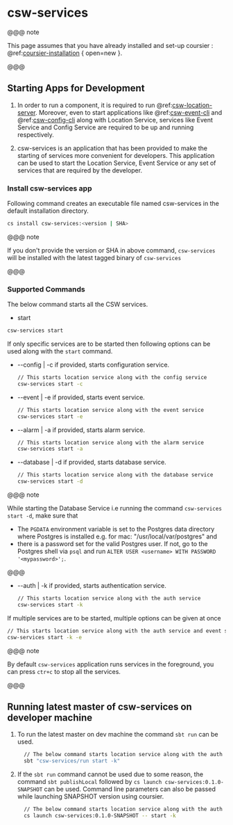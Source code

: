 # csw-services

@@@ note

This page assumes that you have already installed and set-up coursier : @ref:[coursier-installation](csinstallation.md) { open=new }.

@@@

## Starting Apps for Development

1.  In order to run a component, it is required to run @ref:[csw-location-server](cswlocationserver.md).
Moreover, even to start applications like @ref:[csw-event-cli](csweventcli.md) and @ref:[csw-config-cli](cswconfigcli.md)
along with Location Service, services like Event Service and Config Service are required to be up and running respectively.
 
2. csw-services is an application that has been provided to make the starting of services more convenient for developers.
   This application can be used to start the Location Service, Event Service or any set of services that are required by 
   the developer.
   
### Install csw-services app

Following command creates an executable file named csw-services in the default installation directory.

```bash
cs install csw-services:<version | SHA>
```

@@@ note

If you don't provide the version or SHA in above command, `csw-services` will be installed with the latest tagged binary of `csw-services`

@@@ 

### Supported Commands

The below command starts all the CSW services.

* start
```bash
csw-services start
```


If only  specific services are to be started then following options can be used along with the `start` command.

* --config | -c if provided, starts configuration service.
    ```bash
    // This starts location service along with the config service
    csw-services start -c
    ```
* --event | -e if provided, starts event service.
    ```bash
    // This starts location service along with the event service
    csw-services start -e
    ```
* --alarm | -a if provided, starts alarm service.
    ```bash
    // This starts location service along with the alarm service
    csw-services start -a
    ```
* --database | -d if provided, starts database service.
    ```bash
    // This starts location service along with the database service
    csw-services start -d
    ```

@@@ note

While starting the Database Service i.e running the command `csw-services start -d`, make sure that
 
* The `PGDATA` environment variable is set to the Postgres data directory where Postgres is installed e.g. for mac: "/usr/local/var/postgres" and
* there is a password set for the valid Postgres user. If not, go to the Postgres shell via `psql` and run `ALTER USER <username> WITH PASSWORD '<mypassword>';`.

@@@
  
* --auth | -k if provided, starts authentication service.
    ```bash
    // This starts location service along with the auth service
    csw-services start -k
    ```
If multiple services are to be started, multiple options can be given at once
```bash
// This starts location service along with the auth service and event service
csw-services start -k -e
```

@@@ note

By default `csw-services` application runs services in the foreground, you can press `ctr+c` to stop all the services.

@@@

## Running latest master of csw-services on developer machine


1.  To run the latest master on dev machine the command `sbt run` can be used.
    ```bash
      // The below command starts location service along with the auth service
      sbt "csw-services/run start -k"
    ```


2. If the `sbt run` command cannot be used due to some reason, the command `sbt publishLocal` followed by 
   `cs launch csw-services:0.1.0-SNAPSHOT` can be used. Command line parameters can also be passed while launching
    SNAPSHOT version using coursier.
    ```bash
      // The below command starts location service along with the auth service
      cs launch csw-services:0.1.0-SNAPSHOT -- start -k
    ```
    